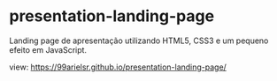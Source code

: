 # presentation-landing-page

Landing page de apresentação utilizando HTML5, CSS3 e um pequeno efeito em JavaScript.

view: https://99arielsr.github.io/presentation-landing-page/
